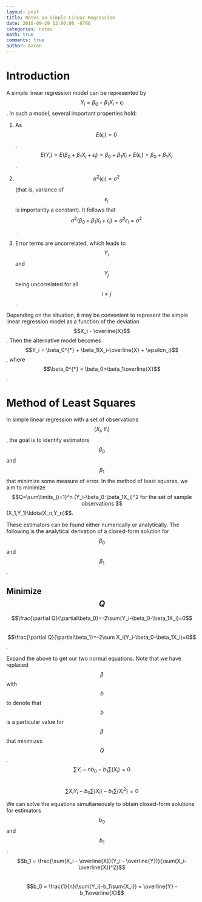 ```yaml
---
layout: post
title: Notes on Simple Linear Regression
date: 2018-09-29 12:00:00 -0700
categories: notes 
math: true
comments: true
author: Aaron
---
```

# Introduction
A simple linear regression model can be represented by $$Y_i = \beta_0 + \beta_1X_i + \epsilon_i$$. In such a model, several important properties hold:

1. As $$E(\epsilon_i) = 0$$, $$E(Y_i) = E(\beta_0 + \beta_1X_i + \epsilon_i) = \beta_0 + \beta_1X_i + E(\epsilon_i) = \beta_0 + \beta_1X_i$$.

2. $$\sigma^2(\epsilon_i) = \sigma^2$$ (that is, variance of $$\epsilon_i$$ is importantly a constant). It follows that $$\sigma^2(\beta_0 + \beta_1X_i + \epsilon_i) = \sigma^2{\epsilon_i} = \sigma^2$$.

3. Error terms are uncorrelated, which leads to $$Y_i$$ and $$Y_j$$ being uncorrelated for all $$i\neq j$$.

Depending on the situation, it may be convenient to represent the simple linear regression model as a function of the deviation $$X_i - \overline{X}$$. Then the alternative model becomes $$Y_i = \beta_0^{*} + \beta_1(X_i-\overline{X} + \epsilon_i)$$, where $$\beta_0^{*} = \beta_0+\beta_1\overline{X}$$.

# Method of Least Squares
In simple linear regression with a set of observations $$(X_i, Y_i)$$, the goal is to identify estimators $$\beta_0$$ and $$\beta_1$$ that minimize some measure of error. In the method of least squares, we aim to minimize $$Q=\sum\limits_{i=1}^n (Y_i-\beta_0-\beta_1X_i)^2 for the set of sample observations $$(X_1,Y_1)\ldots(X_n,Y_n)$$.

These estimators can be found either numerically or analytically. The following is the analytical derivation of a closed-form solution for $$\beta_0$$ and $$\beta_1$$.

## Minimize $$Q$$
$$\frac{\partial Q}{\partial\beta_0}=-2\sum(Y_i-\beta_0-\beta_1X_i)=0$$  
$$\frac{\partial Q}{\partial\beta_1}=-2\sum X_i(Y_i-\beta_0-\beta_1X_i)=0$$.

Expand the above to get our two normal equations. Note that we have replaced $$\beta$$ with $$b$$ to denote that $$b$$ is a particular value for $$\beta$$ that minimizes $$Q$$.  
$$\sum Y_i - nb_0 - b_1\sum(X_i) = 0$$  
$$\sum X_iY_i - b_0\sum(X_i) - b_1\sum(X_i^2) = 0$$  

We can solve the equations simultaneously to obtain closed-form solutions for estimators $$b_0$$ and $$b_1$$:  
$$b_1 = \frac{\sum(X_i - \overline{X})(Y_i - \overline{Y})}{\sum(X_i-\overline{X})^2}$$  
$$b_0 = \frac{1}{n}(\sum(Y_i)-b_1\sum{X_i}) = \overline{Y} - b_1\overline{X}$$
